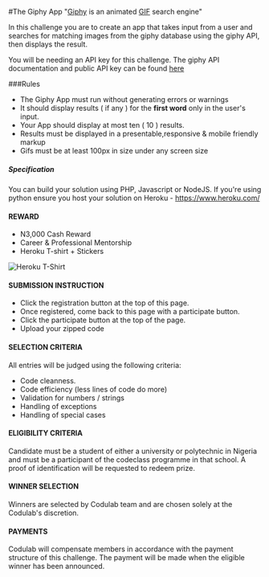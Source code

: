 #The Giphy App
"[Giphy](http://giphy.com) is an animated [GIF](https://en.wikipedia.org/wiki/GIF) search engine"

In this challenge you are to create an app that takes input from a user and searches for matching images from the giphy database using the giphy API, then displays the result.

You will be needing an API key for this challenge. The giphy API documentation and public API key can be found [here](https://github.com/Giphy/GiphyAPI) 

###Rules
* The Giphy App must run without generating errors or warnings
* It should display results ( if any ) for the **first word** only in the user's input.
* Your App should display at most ten ( 10 ) results.
* Results must be displayed in a presentable,responsive & mobile friendly markup
* Gifs must be at least 100px in size under any screen size

##### Specification
You can build your solution using PHP, Javascript or NodeJS. If you're using python ensure you host your solution on Heroku - https://www.heroku.com/

#### REWARD
* N3,000 Cash Reward
* Career & Professional Mentorship
* Heroku T-shirt + Stickers

![Heroku T-Shirt](http://i.picresize.com/images/2016/08/01/IupJg.jpg)


#### SUBMISSION INSTRUCTION 
* Click the registration button at the top of this page.
* Once registered, come back to this page with a participate button.
* Click the participate button at the top of the page.
* Upload your zipped code


#### SELECTION CRITERIA
All entries will be judged using the following criteria:
* Code cleanness.
* Code efficiency (less lines of code do more)
* Validation for numbers / strings
* Handling of exceptions
* Handling of special cases


#### ELIGIBILITY CRITERIA
Candidate must be a student of either a university or polytechnic in Nigeria and must be a participant of the codeclass programme in that school. A proof of identification will be requested to redeem prize.

#### WINNER SELECTION
Winners are selected by Codulab team and are chosen solely at the Codulab's discretion. 

#### PAYMENTS
Codulab will compensate members in accordance with the payment structure of this challenge. The payment will be made when the eligible winner has been announced.